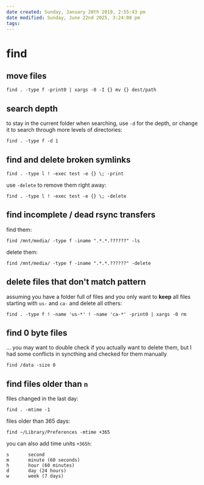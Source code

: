 ```yaml
---
date created: Sunday, January 20th 2019, 2:55:43 pm
date modified: Sunday, June 22nd 2025, 3:24:08 pm
tags: 
---
```


# find

## move files

```shell
find . -type f -print0 | xargs -0 -I {} mv {} dest/path
```

## search depth

to stay in the current folder when searching, use `-d` for the depth, or change it to search through more levels of directories:

```shell
find . -type f -d 1
```

## find and delete broken symlinks

```shell
find . -type l ! -exec test -e {} \; -print
```

use `-delete` to remove them right away:

```shell
find . -type l ! -exec test -e {} \; -delete
```

## find incomplete / dead rsync transfers

find them:

```
find /mnt/media/ -type f -iname ".*.*.??????" -ls
```

delete them:

```
find /mnt/media/ -type f -iname ".*.*.??????" -delete
```

## delete files that don't match pattern

assuming you have a folder full of files and you only want to **keep** all files starting with `us-` and `ca-` and delete all others:

```shell
find . -type f ! -name 'us-*' ! -name 'ca-*' -print0 | xargs -0 rm
```

## find 0 byte files

… you may want to double check if you actually want to delete them, but I had some conflicts in syncthing and checked for them manually

```
find /data -size 0
```

## find files older than `n`

files changed in the last day:

```shell
find . -mtime -1
```

files older than 365 days:

```shell
find ~/Library/Preferences -mtime +365
```

you can also add time units `+365h`:

```
s       second
m       minute (60 seconds)
h       hour (60 minutes)
d       day (24 hours)
w       week (7 days)
```
